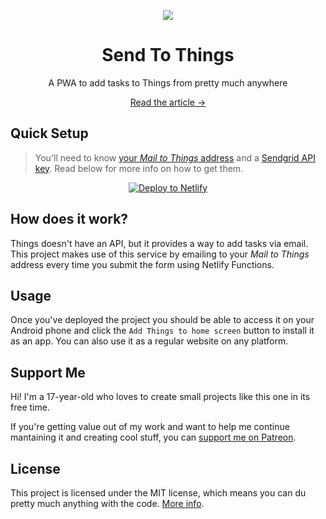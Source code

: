 <p align="center">
    <img src="https://miguelpiedrafita.com/images/send-to-things/mockup.png">
    <h1 align="center">Send To Things</h1>
    <p align="center">A PWA to add tasks to Things from pretty much anywhere</p>
    <a algin="center" href="https://miguelpiedrafita.com/send-to-things">
    <p align="center">Read the article &rarr;</p>
    </a>
</p>

## Quick Setup

> You'll need to know [your _Mail to Things_ address](https://support.culturedcode.com/customer/en/portal/articles/2908262-using-mail-to-things#enable-mail-to-things) and a [Sendgrid API key](https://sendgrid.com/docs/ui/account-and-settings/api-keys/). Read below for more info on how to get them.

<p align="center">
    <a href="https://app.netlify.com/start/deploy?repository=https://github.com/m1guelpf/send-to-things" target="_blank">
      <img src="https://www.netlify.com/img/deploy/button.svg" alt="Deploy to Netlify">
    </a>
</p>


## How does it work?
Things doesn't have an API, but it provides a way to add tasks via email. This project makes use of this service by emailing to your _Mail to Things_ address every time you submit the form using Netlify Functions.

## Usage
Once you've deployed the project you should be able to access it on your Android phone and click the `Add Things to home screen` button to install it as an app. You can also use it as a regular website on any platform.

## Support Me
Hi! I'm a 17-year-old who loves to create small projects like this one in its free time.

If you're getting value out of my work and want to help me continue mantaining it and creating cool stuff, you can [support me on Patreon](https://miguelpiedrafita.com/patreon).

## License
This project is licensed under the MIT license, which means you can du pretty much anything with the code. [More info](LICENSE.md).
